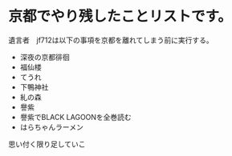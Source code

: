 京都でやり残したことリストです。
======

遺言者　jf712は以下の事項を京都を離れてしまう前に実行する。

- 深夜の京都徘徊
- 福仙楼
- てうれ
- 下鴨神社
- 糺の森
- 譽紫
- 譽紫でBLACK LAGOONを全巻読む
- はらちゃんラーメン


思い付く限り足していこ
